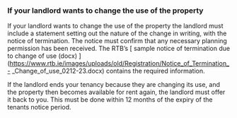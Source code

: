 ###  If your landlord wants to change the use of the property

If your landlord wants to change the use of the property the landlord must
include a statement setting out the nature of the change in writing, with the
notice of termination. The notice must confirm that any necessary planning
permission has been received. The RTB’s [ sample notice of termination due to
change of use (docx)
](https://www.rtb.ie/images/uploads/old/Registration/Notice_of_Termination_-
_Change_of_use_0212-23.docx) contains the required information.

If the landlord ends your tenancy because they are changing its use, and the
property then becomes available for rent again, the landlord must offer it
back to you. This must be done within 12 months of the expiry of the tenants
notice period.
